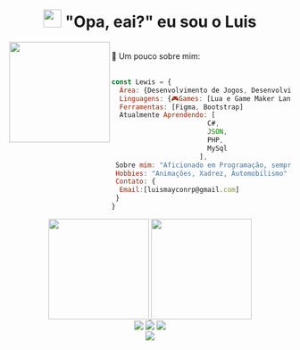 <h1 align="center"><img src="https://github.com/blackcater/blackcater/raw/main/images/Hi.gif" height="32" /> "Opa, eai?" eu sou o Luis</h1>

<div>
 <a href="https://imgbb.com/"><img align="left" height="180em" src="https://i.ibb.co/Mn1R0hD/download20220106213840.png" border="0"></a>
  <br>
  📃 Um pouco sobre mim:
</div>

<br>

```javascript
const Lewis = {
  Área: {Desenvolvimento de Jogos, Desenvolvimento Web, Minecraft Addons Creator(Bedrock Edition)}
  Linguagens: {🎮Games: [Lua e Game Maker Language],  💻Web: [HTML, CSS, JavaScript]},
  Ferramentas: [Figma, Bootstrap]
  Atualmente Aprendendo: [
                        C#,
                        JSON,
                        PHP,
                        MySql
                      ],
 Sobre mim: "Aficionado em Programação, sempre disposto a aprender"
 Hobbies: "Animações, Xadrez, Automobilismo"
 Contato: {
  Email:[luismayconrp@gmail.com]
 }
}
```

<div align="center">
  <a href="https://github.com/LewisM-Dev">
  <img height="180em" src="https://github-readme-stats.vercel.app/api?username=lewism-dev&show_icons=true&theme=dark&include_all_commits=true&count_private=true"/>
  <img height="180em" src="https://github-readme-stats.vercel.app/api/top-langs/?username=lewism-dev&layout=compact&langs_count=7&theme=dark"/>
</div>
  
<div align="center"> 
  <a href="https://instagram.com/lewis_maycon" target="_blank"><img src="https://img.shields.io/badge/-Instagram-%23E4405F?style=for-the-badge&logo=instagram&logoColor=white" target="_blank"></a>
  <a href = "mailto:luismayconrp@gmail.com"><img src="https://img.shields.io/badge/Gmail-D14836?style=for-the-badge&logo=gmail&logoColor=white" target="_blank"></a>
  <a href="https://www.linkedin.com/in/luis-maycon-ab8314221/" target="_blank"><img src="https://img.shields.io/badge/-LinkedIn-%230077B5?style=for-the-badge&logo=linkedin&logoColor=white" target="_blank"></a> <br>
</div>


<div align="center"><img src="https://github.com/lewism-dev/lewism-dev/blob/output/github-contribution-grid-snake.svg"></div>
